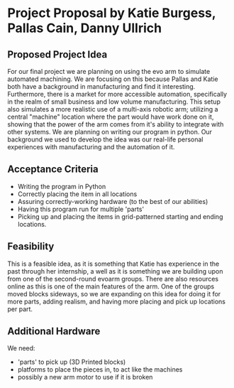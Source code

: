 # Project Proposal by Katie Burgess, Pallas Cain, Danny Ullrich

## Proposed Project Idea

For our final project we are planning on using the evo arm to simulate automated machining. We are focusing on this because Pallas and Katie both have a background in manufacturing and find it interesting. Furthermore, there is a market for more accessible automation, specifically in the realm of small business and low volume manufacturing. This setup also simulates a more realistic use of a multi-axis robotic arm; utilizing a central "machine" location where the part would have work done on it, showing that the power of the arm comes from it's ability to integrate with other systems. We are planning on writing our program in python. Our background we used to develop the idea was our real-life personal experiences with manufacturing and the automation of it.

## Acceptance Criteria

- Writing the program in Python
- Correctly placing the item in all locations
- Assuring correctly-working hardware (to the best of our abilities)
- Having this program run for multiple 'parts'
- Picking up and placing the items in grid-patterned starting and ending locations.

## Feasibility

This is a feasible idea, as it is something that Katie has experience in the past through her internship, a well as it is something we are building upon from one of the second-round evoarm groups. There are also resources online as this is one of the main features of the arm. One of the groups moved blocks sideways, so we are expanding on this idea for doing it for more parts, adding realism, and having more placing and pick up locations per part.

## Additional Hardware

We need:

- 'parts' to pick up (3D Printed blocks)
- platforms to place the pieces in, to act like the machines
- possibly a new arm motor to use if it is broken
